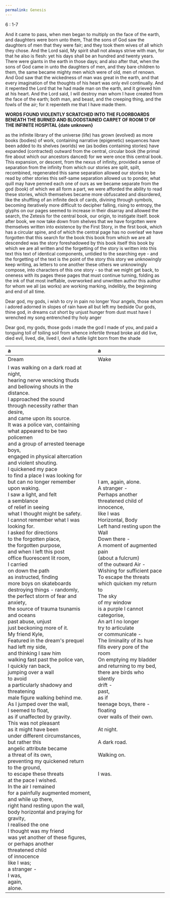 ```yaml
---
permalink: Genesis
---
```

6 : 1-7

And it came to pass, when men began to multiply on the face of the earth, and daughters were born unto them,
That the sons of God saw the daughters of men that they were fair; and they took them wives of all which they chose.
And the Lord said, My spirit shall not always strive with man, for that he also is flesh: yet his days shall be an hundred and twenty years.
There were giants in the earth in those days; and also after that, when the sons of God came in unto the daughters of men, and they bare children to them, the same became mighty men which were of old, men of renown.
And God saw that the wickedness of man was great in the earth, and that every imagination of the thoughts of his heart was only evil continually.
And it repented the Lord that he had made man on the earth, and it grieved him at his heart.
And the Lord said, I will destroy man whom I have created from the face of the earth; both man, and beast, and the creeping thing, and the fowls of the air; for it repenteth me that I have made them.

**WORDS FOUND VIOLENTLY SCRATCHED INTO THE FLOORBOARDS BENEATH THE BURNED AND BLOODSTAINED CARPET OF ROOM 17 OF THE INFINITE HOSPITAL {date unknown}**

as the infinite library of the universe (life) has grown (evolved)
as more books (bodies) of work, containing narrative (epigenetic) sequences
have been added to its shelves (worlds)
we (as bodies containing stories) 
have expanded (contracted) outward from the central, circular book (the primal fire about which our ancestors danced)
for we were once this central book. 
This expansion, or descent, from the nexus of infinity, provided a sense of separation
from the infinity from which our stories are split, spilt, recombined, regenerated 
this same separation allowed our stories to be read by other stories 
this self-same separation allowed us to ponder, what quill may have penned each one of ours
as we became separate from the god (book) of which we all form a part, we were afforded the ability to read these stories, which themselves became more obfuscated and disordered, like the shuffling of an infinite deck of cards, divining through symbols, becoming iteratively more difficult to decipher 
falling, rising to entropy, the glyphs on our pages seemed to increase in their disarray 
and allowed the search, the Zetesis for the central book, our origin, to instigate itself.
book after book, we now take down from shelves that we have forgotten were themselves written into existence 
by the First Story, in the first book, which has a circular spine, and of which the central page has no overleaf 
we have forgotten that this search for the book 
this book from which we are all descended 
was the story foreshadowed by this book itself
this book by which we are all written 
and the forgetting of the story is written into this text 
this text of identical components, untidied to the searching eye -
and the forgetting of the text is the point of the story 
this story we unknowingly keep writing, as letters to one another
these others we unknowingly compose, into characters of this one story -
so that we might get back, to oneness with its pages 
these pages that must continue turning, folding 
as the ink of that most ineffable, overworked and unwritten author 
this author for whom we all (as works) are working
marking, indelibly, 
the beginning and end of all time. 


Dear god, my gods, i wish 
to cry in pain no longer 
Your angels, those whom i adored 
adorned in slopes of rain 
have all but left my bedside 
Our gods, thine god, in dreams 
cut short by unjust hunger 
from dust must have I wrenched my song 
entrenched thy holy anger 



Dear god, my gods, those gods i made 
the god I made of you, and paid 
a tonguing toll of toiling soil 
from whence infertile thread broke aid 
did live, died evil, lived, die, lived I, devil
a futile light born from the shade 



| a                                                                                                                                                                                                                                                                                                                                                                                                                                                                                                                                                                                                                                                                                                                                                                                                                                                                                                                                                                                                                                                                                                                                                                                                                                                                                                                                                                                                                                                                                                                                                                                                                                                                                                                                                                                                                                                                                                                                                                                                                                                                                                                                                                      | a                                                                                                                                                                                                                                                                                                                                                                                                                                                                                                                                                                                                                                                                                                                                                                                                                                     |
| :--------------------------------------------------------------------------------------------------------------------------------------------------------------------------------------------------------------------------------------------------------------------------------------------------------------------------------------------------------------------------------------------------------------------------------------------------------------------------------------------------------------------------------------------------------------------------------------------------------------------------------------------------------------------------------------------------------------------------------------------------------------------------------------------------------------------------------------------------------------------------------------------------------------------------------------------------------------------------------------------------------------------------------------------------------------------------------------------------------------------------------------------------------------------------------------------------------------------------------------------------------------------------------------------------------------------------------------------------------------------------------------------------------------------------------------------------------------------------------------------------------------------------------------------------------------------------------------------------------------------------------------------------------------------------------------------------------------------------------------------------------------------------------------------------------------------------------------------------------------------------------------------------------------------------------------------------------------------------------------------------------------------------------------------------------------------------------------------------------------------------------------------------------------------- | :------------------------------------------------------------------------------------------------------------------------------------------------------------------------------------------------------------------------------------------------------------------------------------------------------------------------------------------------------------------------------------------------------------------------------------------------------------------------------------------------------------------------------------------------------------------------------------------------------------------------------------------------------------------------------------------------------------------------------------------------------------------------------------------------------------------------------------ |
| Dream                                                                                                                                                                                                                                                                                                                                                                                                                                                                                                                                                                                                                                                                                                                                                                                                                                                                                                                                                                                                                                                                                                                                                                                                                                                                                                                                                                                                                                                                                                                                                                                                                                                                                                                                                                                                                                                                                                                                                                                                                                                                                                                                                                  | Wake                                                                                                                                                                                                                                                                                                                                                                                                                                                                                                                                                                                                                                                                                                                                                                                                                                  |
| I was walking on a dark road at night, <br>hearing nerve wrecking thuds <br>and bellowing shouts in the distance. <br>I approached the sound <br>through necessity rather than desire, <br>and came upon its source. <br>It was a police van, containing <br>what appeared to be two policemen <br>and a group of arrested teenage boys, <br>engaged in physical altercation <br>and violent shouting. <br>I quickened my pace <br>to find a place I was looking for <br>but can no longer remember <br>upon waking. <br>I saw a light, and felt <br>a semblance <br>of relief in seeing <br>what I thought might be safety.<br>I cannot remember what I was looking for. <br>I asked for directions <br>to the forgotten place, <br>the forgotten purpose, <br>and when I left this post <br>office fluorescent lit room, <br>I carried <br>on down the path <br>as instructed, finding <br>more boys on skateboards <br>destroying things - randomly, <br>the perfect storm of fear and anxiety,<br>the source of trauma tsunamis<br>and oceans<br>past abuse, unjust <br>just beckoning more of it. <br>My friend Kyle, <br>Featured in the dream's prequel<br>had left my side, <br>and thinking I saw him <br>walking fast past the police van, <br>I quickly ran back, <br>jumping over a wall <br>to avoid <br>a particularly shadowy and threatening <br>male figure walking behind me. <br>As I jumped over the wall, <br>I seemed to float, <br>as if unaffected by gravity. <br>This was not pleasant <br>as it might have been <br>under different circumstances, <br>but rather this <br>angelic attribute became <br>a threat of its own, <br>preventing my quickened return <br>to the ground, <br>to escape these threats <br>at the pace I wished. <br>In the air I remained <br>for a painfully augmented moment, <br>and while up there, <br>right hand resting upon the wall, <br>body horizontal and praying for gravity, <br>I realised the one <br>I thought was my friend <br>was yet another of these figures, <br>or perhaps another <br>threatened child <br>of innocence <br>like I was; <br>a stranger - <br>I was, <br>again, <br>alone. | I am, again, alone. <br>A stranger - <br>Perhaps another <br>threatened child of innocence, <br>like I was<br>Horizontal, Body<br>Left hand resting upon the Wall<br>Down there - <br>A moment of augmented pain <br>(about a fulcrum) <br>of the outward Air - <br>Wishing for sufficient pace<br>To escape the threats <br>which quicken my return to<br>The sky <br>of my window <br>is a purple I cannot <br>categorise, <br>An art I no longer <br>try to articulate <br>or communicate -<br>The liminality of its hue <br>fills every pore of the room <br>On emptying my bladder<br>and returning to my bed, <br>there are birds who silently <br>drift -<br>past, <br>as if <br>teenage boys, there - <br>floating <br>over walls of their own. <br><br>At night. <br><br>A dark road. <br><br>Walking on. <br><br><br>I was. |

